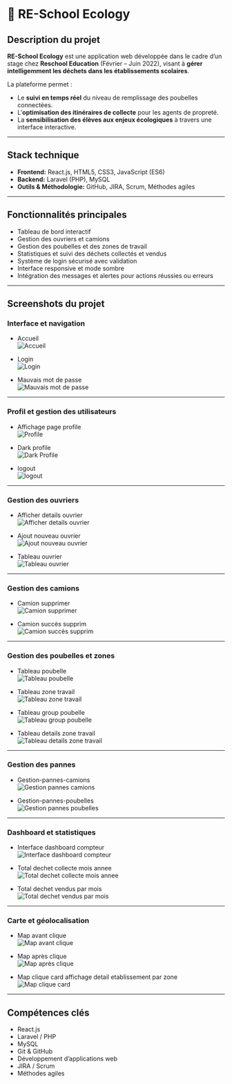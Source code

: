 # 🌱 RE-School Ecology

## Description du projet
**RE-School Ecology** est une application web développée dans le cadre d’un stage chez **Reschool Education** (Février – Juin 2022), visant à **gérer intelligemment les déchets dans les établissements scolaires**.

La plateforme permet :
- Le **suivi en temps réel** du niveau de remplissage des poubelles connectées.  
- L’**optimisation des itinéraires de collecte** pour les agents de propreté.  
- La **sensibilisation des élèves aux enjeux écologiques** à travers une interface interactive.  

---

## Stack technique
- **Frontend:** React.js, HTML5, CSS3, JavaScript (ES6)  
- **Backend:** Laravel (PHP), MySQL  
- **Outils & Méthodologie:** GitHub, JIRA, Scrum, Méthodes agiles  

---

## Fonctionnalités principales
- Tableau de bord interactif
- Gestion des ouvriers et camions
- Gestion des poubelles et des zones de travail
- Statistiques et suivi des déchets collectés et vendus
- Système de login sécurisé avec validation
- Interface responsive et mode sombre
- Intégration des messages et alertes pour actions réussies ou erreurs

---

## Screenshots du projet

### Interface et navigation
- Accueil  
![Accueil](./screenshots/1-accueil.png)

- Login  
![Login](./screenshots/2-login.PNG)

- Mauvais mot de passe  
![Mauvais mot de passe](./screenshots/3-mauvais_mot_de_passe.png)

---

### Profil et gestion des utilisateurs
- Affichage page profile  
![Profile](./screenshots/4-profil.png)

- Dark profile  
![Dark Profile](./screenshots/5-dark_profile.png)

- logout  
![logout](./screenshots/6-logout.png)

---

### Gestion des ouvriers
- Afficher details ouvrier  
![Afficher details ouvrier](./screenshots/afficher_details_ouvrier.png)

- Ajout nouveau ouvrier  
![Ajout nouveau ouvrier](./screenshots/ajout_nouveau_ouvrier.png)

- Tableau ouvrier  
![Tableau ouvrier](./screenshots/tableau_ouvrier.png)

---

### Gestion des camions
- Camion supprimer  
![Camion supprimer](./screenshots/camion_supprimer.png)

- Camion succès supprim  
![Camion succès supprim](./screenshots/camion_succes_supprim.png)

---

### Gestion des poubelles et zones
- Tableau poubelle  
![Tableau poubelle](./screenshots/tableau_poubelle.png)

- Tableau zone travail  
![Tableau zone travail](./screenshots/tableau_zone_travail.png)

- Tableau group poubelle  
![Tableau group poubelle](./screenshots/tableau_group_poubelle.png)

- Tableau details zone travail  
![Tableau details zone travail](./screenshots/tableau_details_zone_travail.png)

---

### Gestion des pannes
- Gestion-pannes-camions  
![Gestion pannes camions](./screenshots/gestion-pannes-camions.png)

- Gestion-pannes-poubelles  
![Gestion pannes poubelles](./screenshots/gestion-pannes-poubelles.png)

---

### Dashboard et statistiques
- Interface dashboard compteur  
![Interface dashboard compteur](./screenshots/interface_dashboard_compteur.png)

- Total dechet collecte mois annee  
![Total dechet collecte mois annee](./screenshots/total_dechet_collecte_mois_annee.png)

- Total dechet vendus par mois  
![Total dechet vendus par mois](./screenshots/total_dechet_vendus_par_mois.png)

---

### Carte et géolocalisation
- Map avant clique  
![Map avant clique](./screenshots/map_avant_clique.png)

- Map après clique  
![Map après clique](./screenshots/map_apres_clique.png)

- Map clique card affichage detail etablissement par zone  
![Map clique card](./screenshots/map_clique_card_affichage_detail_etablissement_par_zone.png)

---

## Compétences clés
- React.js  
- Laravel / PHP  
- MySQL  
- Git & GitHub  
- Développement d’applications web  
- JIRA / Scrum  
- Méthodes agiles
